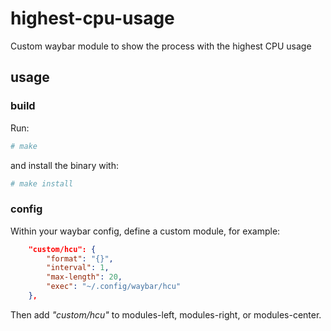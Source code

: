 # highest-cpu-usage
Custom waybar module to show the process with the highest CPU usage

## usage
### build
Run:
```bash
# make 
```
and install the binary with: 
```bash
# make install
```

### config
Within your waybar config, define a custom module, for example:
```json
    "custom/hcu": {
		"format": "{}",
		"interval": 1,
		"max-length": 20,
		"exec": "~/.config/waybar/hcu"
	},
```
Then add *"custom/hcu"* to modules-left, modules-right, or modules-center.
